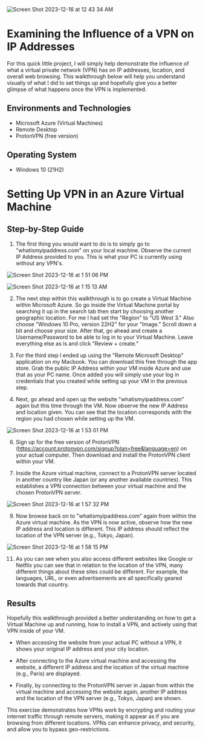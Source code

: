 ![Screen Shot 2023-12-16 at 12 43 34 AM](https://github.com/Emq17/Observing-IP-Addresses-Through-ProtonVPN/assets/147126755/e509c7bb-8335-4f8d-874b-3bff8c295fd1)


<h1>Examining the Influence of a VPN on IP Addresses</h1>
For this quick little project, I will simply help demonstrate the influence of what a virtual private network (VPN) has on IP addresses, location, and overall web browsing. This walkthrough below will help you understand visually of what I did to set things up and hopefully give you a better glimpse of what happens once the VPN is implemented.<br />


<h2>Environments and Technologies</h2>

- Microsoft Azure (Virtual Machines)
-	Remote Desktop
-	ProtonVPN (free version)


<h2>Operating System </h2>

- Windows 10 (21H2)

# Setting Up VPN in an Azure Virtual Machine

## Step-by-Step Guide

1. The first thing you would want to do is to simply go to "whatismyipaddress.com" on your local machine. Observe the current IP Address provided to you. This is what your PC is currently using without any VPN's.

![Screen Shot 2023-12-16 at 1 51 06 PM](https://github.com/Emq17/Observing-IP-Addresses-Through-ProtonVPN/assets/147126755/bfc85424-4be7-4155-9784-4b710ae638e0)

![Screen Shot 2023-12-16 at 1 15 13 AM](https://github.com/Emq17/Observing-IP-Addresses-Through-ProtonVPN/assets/147126755/ffb14361-ab3a-4fca-96f7-586e9a5b0b88)

2. The next step within this walkthrough is to go create a Virtual Machine within Microsoft Azure. So go inside the Virtual Machine portal by searching it up in the search tab then start by choosing another geographic location. For me I had set the "Region" to "US West 3." Also choose "Windows 10 Pro, version 22H2" for your "Image." Scroll down a bit and choose your size. After that, go ahead and create a Username/Password to be able to log in to your Virtual Machine. Leave everything else as is and click "Review + create."

3. For the third step I ended up using the "Remote Microsoft Desktop" application on my Macbook. You can download this free through the app store. Grab the public IP Address within your VM inside Azure and use that as your PC name. Once added you will simply use your log in credentials that you created while setting up your VM in the previous step.

4. Next, go ahead and open up the website "whatismyipaddress.com" again but this time through the VM. Now observe the new IP Address and location given. You can see that the location corresponds with the region you had chosen while setting up the VM.
 
![Screen Shot 2023-12-16 at 1 53 01 PM](https://github.com/Emq17/Observing-IP-Addresses-Through-ProtonVPN/assets/147126755/9646861c-fc11-4105-a3eb-aba344ee1c71)

6. Sign up for the free version of ProtonVPN (https://account.protonvpn.com/signup?plan=free&language=en) on your actual computer. Then download and install the ProtonVPN client within your VM. 

7. Inside the Azure virtual machine, connect to a ProtonVPN server located in another country like Japan (or any another available countries). This establishes a VPN connection between your virtual machine and the chosen ProtonVPN server.
   
![Screen Shot 2023-12-16 at 1 57 32 PM](https://github.com/Emq17/Observing-IP-Addresses-Through-ProtonVPN/assets/147126755/9fd48842-d0f3-4386-87ea-4fd9eb7f1df1)

9. Now browse back on to "whatismyipaddress.com" again from within the Azure virtual machine. As the VPN is now active, observe how the new IP address and location is different. This IP address should reflect the location of the VPN server (e.g., Tokyo, Japan).
    
![Screen Shot 2023-12-16 at 1 58 15 PM](https://github.com/Emq17/Observing-IP-Addresses-Through-ProtonVPN/assets/147126755/4bf91c3f-658f-4d02-8473-b300cd317e90)

11. As you can see when you also access different websites like Google or Netflix you can see that in relation to the location of the VPN, many different things about these sites could be different. For example, the languages, URL, or even advertisements are all specifically geared towards that country.


## Results

Hopefully this walkthrough provided a better understanding on how to get a Virtual Machine up and running, how to install a VPN, and actively using that VPN inside of your VM.  

- When accessing the website from your actual PC without a VPN, it shows your original IP address and your city location.

- After connecting to the Azure virtual machine and accessing the website, a different IP address and the location of the virtual machine (e.g., Paris) are displayed.

- Finally, by connecting to the ProtonVPN server in Japan from within the virtual machine and accessing the website again, another IP address and the location of the VPN server (e.g., Tokyo, Japan) are shown.

This exercise demonstrates how VPNs work by encrypting and routing your internet traffic through remote servers, making it appear as if you are browsing from different locations. VPNs can enhance privacy, and security, and allow you to bypass geo-restrictions.
